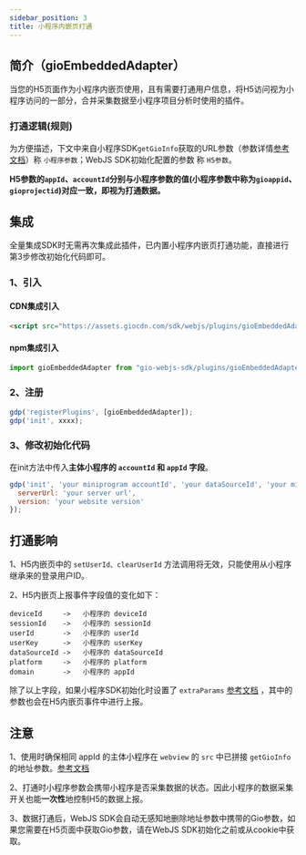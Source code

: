 ```yaml
---
sidebar_position: 3
title: 小程序内嵌页打通
---
```

## 简介（gioEmbeddedAdapter）

当您的H5页面作为小程序内嵌页使用，且有需要打通用户信息，将H5访问视为小程序访问的一部分，合并采集数据至小程序项目分析时使用的插件。

### 打通逻辑(规则)

为方便描述，下文中来自小程序SDK`getGioInfo`获取的URL参数（参数详情[参考文档](/docs/miniprogram/commonlyApi#9与h5打通用户数据getgioinfo)）称 `小程序参数`；WebJS SDK初始化配置的参数 称 `H5参数`。

**H5参数的`appId`、`accountId`分别与小程序参数的值(小程序参数中称为`gioappid`、`gioprojectid`)对应一致，即视为打通数据。**

## 集成

全量集成SDK时无需再次集成此插件，已内置小程序内嵌页打通功能，直接进行第3步修改初始化代码即可。

### 1、引入

#### CDN集成引入

```html
<script src="https://assets.giocdn.com/sdk/webjs/plugins/gioEmbeddedAdapter.js"></script>
```

#### npm集成引入

```js
import gioEmbeddedAdapter from "gio-webjs-sdk/plugins/gioEmbeddedAdapter"
```

### 2、注册

```js
gdp('registerPlugins', [gioEmbeddedAdapter]);
gdp('init', xxxx);
```

### 3、修改初始化代码

在init方法中传入**主体小程序的 `accountId` 和 `appId` 字段**。

```js
gdp('init', 'your miniprogram accountId', 'your dataSourceId', 'your miniprogram appId', {
  serverUrl: 'your server url',
  version: 'your website version'
});
```

## 打通影响

1、H5内嵌页中的 `setUserId、clearUserId` 方法调用将无效，只能使用从小程序继承来的登录用户ID。

2、H5内嵌页上报事件字段值的变化如下：

```text
deviceId     ->   小程序的 deviceId
sessionId    ->   小程序的 sessionId
userId       ->   小程序的 userId
userKey      ->   小程序的 userKey
dataSourceId ->   小程序的 dataSourceId
platform     ->   小程序的 platform
domain       ->   小程序的 appId
```

除了以上字段，如果小程序SDK初始化时设置了 `extraParams` [参考文档](/docs/miniprogram/initSettings#extraparams) ，其中的参数也会在H5内嵌页事件中进行上报。

## 注意

1、使用时确保相同 appId 的主体小程序在 `webview` 的 `src` 中已拼接 `getGioInfo` 的地址参数。[参考文档](/docs/miniprogram/commonlyApi#9与h5打通用户数据getgioinfo)

2、打通时小程序参数会携带小程序是否采集数据的状态。因此小程序的数据采集开关也能**一次性**地控制H5的数据上报。

3、数据打通后，WebJS SDK会自动无感知地删除地址参数中携带的Gio参数，如果您需要在H5页面中获取Gio参数，请在WebJS SDK初始化之前或从cookie中获取。
